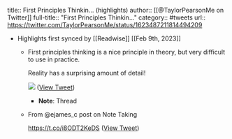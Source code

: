 title:: First Principles Thinkin... (highlights)
author:: [[@TaylorPearsonMe on Twitter]]
full-title:: "First Principles Thinkin..."
category:: #tweets
url:: https://twitter.com/TaylorPearsonMe/status/1623487211814494209

- Highlights first synced by [[Readwise]] [[Feb 9th, 2023]]
	- First principles thinking is a nice principle in theory, but very difficult to use in practice.
	  
	  Reality has a surprising amount of detail! 
	  
	  ![](https://pbs.twimg.com/media/FofIxieXEAMFYV-.jpg) ([View Tweet](https://twitter.com/TaylorPearsonMe/status/1623487211814494209))
		- **Note**: Thread
	- From @ejames_c post on Note Taking
	  
	  https://t.co/i8ODT2KeDS ([View Tweet](https://twitter.com/TaylorPearsonMe/status/1623487365565059077))